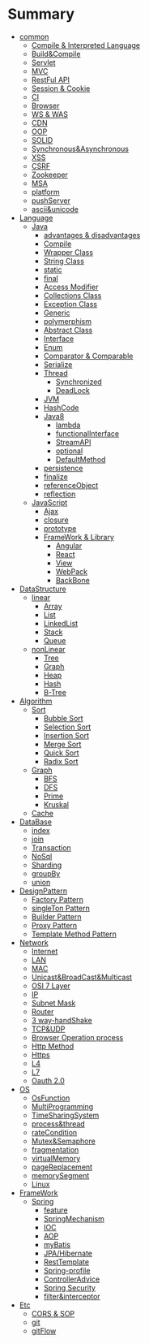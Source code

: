 # Summary

* [common]()
    * [Compile & Interpreted Language](common/Complie&InterpretedLanguage/README.md)
    * [Build&Compile](common/Build&Compile/README.md)
    * [Servlet](common/Servlet/README.md)
    * [MVC](common/MVC/README.md)
    * [RestFul API](common/restFulAPI/README.md)
    * [Session & Cookie](common/session&cookie/README.md)
    * [CI](common/CI/README.md)
    * [Browser](common/browser/README.md)
    * [WS & WAS](common/WS&WAS/README.md)
    * [CDN](common/CDN/README.md)
    * [OOP](common/oop/README.md)
    * [SOLID](common/SOLID/README.md)
    * [Synchronous&Asynchronous](common/Synchronous&Asynchronous/README.md)
    * [XSS](common/xss/README.md)
    * [CSRF](common/csrf/README.md)
    * [Zookeeper](common/zooKeeper/README.md)
    * [MSA](common/msa/README.md)
    * [platform](common/platform/README.md)
    * [pushServer](common/pushServer/README.md)
    * [ascii&unicode](common/ascii&unicode/README.md)
* [Language]()
    * [Java]()
        * [advantages & disadvantages](language/java/advantagesAndDisadvantages/README.md)
        * [Compile](language/java/compile/README.md)
        * [Wrapper Class](language/java/wrapperClass/README.md)
        * [String Class](language/java/String/README.md)
        * [static](language/java/static/README.md)
        * [final](language/java/final/README.md)
        * [Access Modifier](language/java/accessModifier/README.md)
        * [Collections Class](language/java/collection/README.md)
        * [Exception Class](language/java/exception/README.md)
        * [Generic](language/java/generic/README.md)
        * [polymerphism](language/java/polymerphism/README.md)
        * [Abstract Class](language/java/abstractClass/README.md)
        * [Interface](language/java/interface/README.md)
        * [Enum](language/java/enum/README.md)
        * [Comparator & Comparable](language/java/comparator&comparable/README.md)
        * [Serialize](language/java/serialize/README.md)
        * [Thread](language/java/thread/README.md)
            * [Synchronized](language/java/thread/synchronized/README.md)
            * [DeadLock](language/java/thread/deadLock/README.md)
        * [JVM](language/java/jvm/README.md)
        * [HashCode](language/java/hashCode/README.md)
        * [Java8](language/java/java8/README.md)
            * [lambda](language/java/java8/lambda/README.md)
            * [functionalInterface](language/java/java8/functionalInterface/README.md)
            * [StreamAPI](language/java/java8/streamAPI/README.md)
            * [optional](language/java/java8/optional/README.md)
            * [DefaultMethod](language/java/java8/defaultMethod/README.md)
        * [persistence](language/java/persistence/README.md)
        * [finalize](language/java/finalize/README.md)
        * [referenceObject](language/java/referenceObject/README.md)
        * [reflection](language/java/reflection/README.md)
    * [JavaScript]()
        * [Ajax](language/javascript/Ajax/README.md)
        * [closure](language/javascript/closure/README.md)
        * [prototype](language/javascript/prototype/README.md)
        * [FrameWork & Library]()
            * [Angular](language/javascript/framework&library/Angular/README.md)
            * [React](language/javascript/framework&library/React/README.md)
            * [View](language/javascript/framework&library/View/README.md)
            * [WebPack](language/javascript/framework&library/webpack/README.md)
            * [BackBone](language/javascript/framework&library/BackBone/README.md)
* [DataStructure]()
    * [linear]()
        * [Array](dataStructure/linear/array/README.md)
        * [List](dataStructure/linear/list/README.md)
        * [LinkedList](dataStructure/linear/linkedList/README.md)
        * [Stack](dataStructure/linear/stack/README.md)
        * [Queue](dataStructure/linear/queue/README.md)
    * [nonLinear]()
        * [Tree](dataStructure/nonLinear/tree/README.md)
        * [Graph](dataStructure/nonLinear/graph/README.md)
        * [Heap](dataStructure/nonLinear/heap/README.md)
        * [Hash](dataStructure/nonLinear/hash/README.md)
        * [B-Tree](dataStructure/nonLinear/B-Tree/README.md)
* [Algorithm]()
    * [Sort]()
        * [Bubble Sort](algorithm/sort/bubbleSort/README.md)
        * [Selection Sort](algorithm/sort/SelectionSort/README.md)
        * [Insertion Sort](algorithm/sort/InsertionSort/README.md)
        * [Merge Sort](algorithm/sort/MergeSort/README.md)
        * [Quick Sort](algorithm/sort/QuickSort/README.md)
        * [Radix Sort](algorithm/sort/RadixSort/README.md)
    * [Graph]()
        * [BFS](algorithm/graph/BFS/README.md)
        * [DFS](algorithm/graph/DFS/README.md)
        * [Prime](algorithm/graph/prime/README.md)
        * [Kruskal](algorithm/graph/kruskal/README.md)
    * [Cache](algorithm/cache/README.md)
* [DataBase]()
    * [index](dataBase/index/README.md)
    * [join](dataBase/join/README.md)
    * [Transaction](dataBase/transaction/README.md)
    * [NoSql](dataBase/noSql/README.md)
    * [Sharding](dataBase/sharding/README.md)
    * [groupBy](dataBase/groupBy/README.md)
    * [union](dataBase/union/README.md)
* [DesignPattern]()
    * [Factory Pattern](designPattern/Factory/README.md)
    * [singleTon Pattern](designPattern/singleTon/README.md)
    * [Builder Pattern](designPattern/builder/README.md)
    * [Proxy Pattern](designPattern/proxy/README.md)
    * [Template Method Pattern](designPattern/TemplateMethod/README.md)
* [Network]()
    * [Internet](network/internet/README.md)
    * [LAN](network/lan/README.md)
    * [MAC](network/mac/README.md)
    * [Unicast&BroadCast&Multicast](network/cast/README.md)
    * [OSI 7 Layer](network/OSI/README.md)
    * [IP](network/ip/README.md)
    * [Subnet Mask](network/subnetMask/README.md)
    * [Router](network/router/README.md)
    * [3 way-handShake](network/3-way-handshake/README.md)
    * [TCP&UDP](network/TCP&UDP/README.md)
    * [Browser Operation process](network/browser/README.md)
    * [Http Method](network/HttpMethod/README.md)
    * [Https](network/Https/README.md)
    * [L4](network/L4/README.md)
    * [L7](network/L7/README.md)
    * [Oauth 2.0](network/Oauth/README.md)
* [OS](os/README.md)
    * [OsFunction](os/osFunction/README.md)
    * [MultiProgramming](os/multiProgaming/README.md)
    * [TimeSharingSystem](os/TimeSharingSystem/README.md)
    * [process&thread](os/process&thread/README.md)
    * [rateCondition](os/rateCondition/README.md)
    * [Mutex&Semaphore](os/Mutex&Semaphore/README.md)
    * [fragmentation](os/fragmentation/README.md)
    * [virtualMemory](os/virtualMemory/README.md)
    * [pageReplacement](os/pageReplacement/README.md)
    * [memorySegment](os/memorySegment/README.md)
    * [Linux](os/linux/README.md)
* [FrameWork]()
    * [Spring]()
        * [feature](frameWork/spring/feature/README.md)
        * [SpringMechanism](frameWork/spring/mechanism/README.md)
        * [IOC](frameWork/spring/ioc/README.md)
        * [AOP](frameWork/spring/aop/README.md)
        * [myBatis](frameWork/spring/myBatis/README.md)
        * [JPA/Hibernate](frameWork/spring/JPA&Hibernate/README.md)
        * [RestTemplate](frameWork/spring/RestTemplate/README.md)
        * [Spring-profile](frameWork/spring/spring-profile/README.md)
        * [ControllerAdvice](frameWork/spring/controllerAdvice/README.md)
        * [Spring Security](frameWork/spring/security/README.md)
        * [filter&interceptor](frameWork/spring/filter&interceptor/README.md)
* [Etc]()
    * [CORS & SOP](etc/cors&etc/README.md)
    * [git](etc/git/README.md)
    * [gitFlow](etc/gitFlow/README.md)